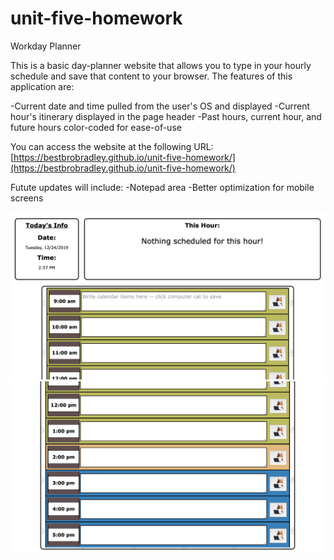# unit-five-homework

Workday Planner

This is a basic day-planner website that allows you to type in your hourly schedule and save that content to your browser.  The features of this application are:

-Current date and time pulled from the user's OS and displayed
-Current hour's itinerary displayed in the page header
-Past hours, current hour, and future hours color-coded for ease-of-use

You can access the website at the following URL:
[https://bestbrobradley.github.io/unit-five-homework/](https://bestbrobradley.github.io/unit-five-homework/)

Futute updates will include:
-Notepad area
-Better optimization for mobile screens

![Screenshot of top of page](assets/top-of-page.png)
![Screenshot of bottom of page](assets/bottom-of-page.png)